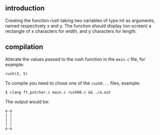 ## introduction

Creating the function rush taking two variables of type int as arguments, named respectively x and y. The function should display (on-screen) a rectangle of x characters for width, and y characters for length.

## compilation

Alterate the values passed to the rush function in the `main.c` file, for example:

```
rush(3, 5)
``` 

To compile you need to chose one of the `rush0...` files, example:

```shell
$ clang ft_putchar.c main.c rush00.c && ./a.out
```

The output would be:

```
o-o
| |
| |
| |
o-o
```
